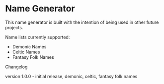 # Name Generator

This name generator is built with the intention of being used in other future projects.

Name lists currently supported:

- Demonic Names
- Celtic Names
- Fantasy Folk Names

Changelog

version 1.0.0 - initial release, demonic, celtic, fantasy folk names
